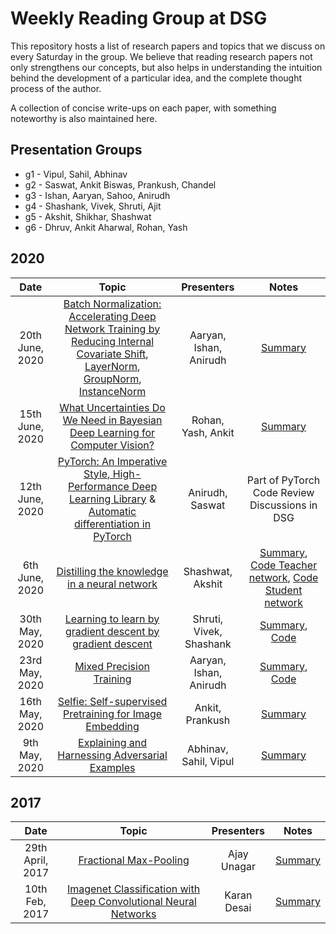 # Weekly Reading Group at DSG

This repository hosts a list of research papers and topics that we discuss on every Saturday in the group. We believe that reading research papers not only strengthens our concepts, but also helps in understanding the intuition behind the 
development of a particular idea, and the complete thought process of the author.

A collection of concise write-ups on each paper, with something noteworthy is also maintained here.

## Presentation Groups
* g1 - Vipul, Sahil, Abhinav
* g2 - Saswat, Ankit Biswas, Prankush, Chandel
* g3 - Ishan, Aaryan, Sahoo, Anirudh
* g4 - Shashank, Vivek, Shruti, Ajit
* g5 - Akshit, Shikhar, Shashwat
* g6 - Dhruv, Ankit Aharwal, Rohan, Yash

## 2020

|       Date       | Topic | Presenters | Notes |
|:----------------:|:----------------------------------------:|:----------:|:------:|
| 20th June, 2020 | [Batch Normalization: Accelerating Deep Network Training by Reducing Internal Covariate Shift](https://arxiv.org/pdf/1703.04977.pdf), [LayerNorm](https://arxiv.org/abs/1607.06450), [GroupNorm](https://arxiv.org/pdf/1803.08494.pdf), [InstanceNorm](https://arxiv.org/abs/1607.08022) | Aaryan, Ishan, Anirudh | [Summary](Jun20/Discussion4/Summary.md)
| 15th June, 2020 | [What Uncertainties Do We Need in Bayesian Deep Learning for Computer Vision?](https://arxiv.org/pdf/1703.04977.pdf) | Rohan, Yash, Ankit | [Summary](Jun20/Discussion3/Summary.pdf)
| 12th June, 2020 | [PyTorch: An Imperative Style, High-Performance Deep Learning Library](https://papers.nips.cc/paper/9015-pytorch-an-imperative-style-high-performance-deep-learning-library.pdf) & [Automatic differentiation in PyTorch](https://openreview.net/pdf?id=BJJsrmfCZ) | Anirudh, Saswat | Part of PyTorch Code Review Discussions in DSG
| 6th June, 2020 | [Distilling the knowledge in a neural network](https://arxiv.org/pdf/1503.02531.pdf) | Shashwat, Akshit | [Summary](Jun20/Discussion1/summary.pdf), [Code Teacher network](Jun20/Discussion1/distill_basic_teacher.ipynb), [Code Student network](Jun20/Discussion1/distill_basic_student.ipynb)
| 30th May, 2020 |	[Learning to learn by gradient descent by gradient descent](https://arxiv.org/abs/1606.04474)  | Shruti, Vivek, Shashank| [Summary](May20/Discussion4/Learning%20to%20learn%20by%20gradient%20descent%20by%20gradient%20descent.pdf),  [Code](May20/Discussion4/Grad%5E2.ipynb)
| 23rd May, 2020 |	[Mixed Precision Training](https://arxiv.org/abs/1710.03740)  | Aaryan, Ishan, Anirudh| [Summary](May20/Discussion3/Mixed%20Precision%20Training.pdf), [Code](May20/Discussion3/MixedPrecisionTraining.ipynb)
| 16th May, 2020 |	[Selfie: Self-supervised Pretraining for Image Embedding](https://arxiv.org/abs/1906.02940)  | Ankit, Prankush| [Summary](May20/Discussion2/Summary.pdf)
| 9th May, 2020 |	[Explaining and Harnessing Adversarial Examples](https://arxiv.org/abs/1412.6572)  | Abhinav, Sahil, Vipul| [Summary](May20/Discussion1/Summary.pdf)

## 2017

|       Date       | Topic | Presenters | Notes |
|:----------------:|:----------------------------------------:|:----------:|:------:|
| 29th April, 2017 |	[Fractional Max-Pooling](https://arxiv.org/abs/1412.6572)  | Ajay Unagar | [Summary](Apr17/fractional-max-Pooling-paper-Summary.md)
| 10th Feb, 2017 |	[Imagenet Classification with Deep Convolutional Neural Networks](http://www.cs.cmu.edu/~epxing/Class/10715-14f/reading/imagenet.pdf)  | Karan Desai| [Summary](Feb17/imagenet-classification-with-deep-convolutional-neural-networks.md)

